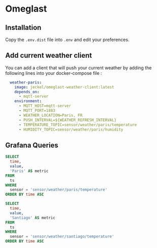 # Omeglast

## Installation

Copy the `.env.dist` file into `.env` and edit your preferences.


## Add current weather client

You can add a client that will push your current weather by adding the following lines into your docker-compose file :

```yaml
  weather-paris:
    image: jeckel/omeglast-weather-client:latest
    depends_on:
      - mqtt-server
    environment:
      - MQTT_HOST=mqtt-server
      - MQTT_PORT=1883
      - WEATHER_LOCATION=Paris, FR
      - PUSH_INTERVAL=${WEATHER_REFRESH_INTERVAL}
      - TEMPERATURE_TOPIC=sensor/weather/paris/temperature
      - HUMIDITY_TOPIC=sensor/weather/paris/humidity
```

## Grafana Queries

```sql
SELECT
  time,
  value,
  'Paris' AS metric
FROM
  ts
WHERE
  sensor = 'sensor/weather/paris/temperature'
ORDER BY time ASC
```

```sql
SELECT
  time,
  value,
  'Santiago' AS metric
FROM
  ts
WHERE
  sensor = 'sensor/weather/santiago/temperature'
ORDER BY time ASC
```

